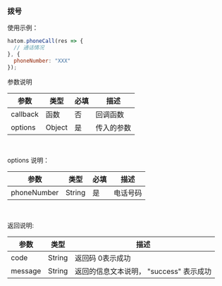 ### 拨号

  使用示例：
  ```javascript
  hatom.phoneCall(res => {
    // 通话情况
  }, {
    phoneNumber: "XXX"
  });

  ```
  参数说明

  | 参数   | 类型 | 必填 | 描述     |
  | -------- | ---- | ----- | -------- |
  | callback | 函数 | 否 | 回调函数 |
  | options | Object | 是 | 传入的参数 |

  &nbsp;

  options 说明：
  
  | 参数   | 类型 | 必填 | 描述     |
  | -------- | ---- | ----- | -------- |
  | phoneNumber | String | 是 | 电话号码 |

  &nbsp;

  返回说明:

  | 参数 | 类型   | 描述                               |
  | ----- | ------ | ---------------------------------- |
  | code  | String | 返回码  0表示成功 |
  | message  | String | 返回的信息文本说明， "success" 表示成功  |

  &nbsp;

